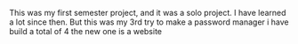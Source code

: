 This was my first semester project, and it was a solo project. I have learned a lot since then.
But this was my 3rd try to make a password manager i have build a total of 4 the new one is a website
